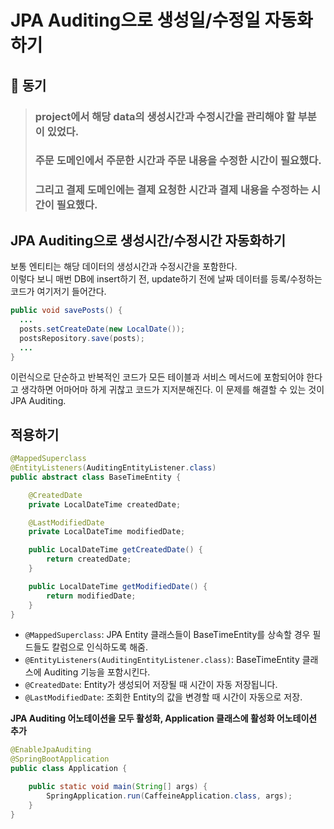 # JPA Auditing으로 생성일/수정일 자동화하기
## 🙉 동기
> ### project에서 해당 data의 생성시간과 수정시간을 관리해야 할 부분이 있었다.  
> ### 주문 도메인에서 주문한 시간과 주문 내용을 수정한 시간이 필요했다.  
> ### 그리고 결제 도메인에는 결제 요청한 시간과 결제 내용을 수정하는 시간이 필요했다.

## JPA Auditing으로 생성시간/수정시간 자동화하기
보통 엔티티는 해당 데이터의 생성시간과 수정시간을 포함한다.  
이렇다 보니 매번 DB에 insert하기 전, update하기 전에 날짜 데이터를 등록/수정하는 코드가 여기저기 들어간다.
```java
public void savePosts() {
  ...
  posts.setCreateDate(new LocalDate());
  postsRepository.save(posts);
  ...
}
```
이런식으로 단순하고 반복적인 코드가 모든 테이블과 서비스 메서드에 포함되어야 한다고 생각하면 어마어마 하게 귀찮고 코드가 지저분해진다. 이 문제를 해결할 수 있는 것이 JPA Auditing.

## 적용하기
```java
@MappedSuperclass
@EntityListeners(AuditingEntityListener.class)
public abstract class BaseTimeEntity {

    @CreatedDate
    private LocalDateTime createdDate;

    @LastModifiedDate
    private LocalDateTime modifiedDate;

    public LocalDateTime getCreatedDate() {
        return createdDate;
    }

    public LocalDateTime getModifiedDate() {
        return modifiedDate;
    }
}
```
* ```@MappedSuperclass```: JPA Entity 클래스들이 BaseTimeEntity를 상속할 경우 필드들도 칼럼으로 인식하도록 해줌.
* ```@EntityListeners(AuditingEntityListener.class)```: BaseTimeEntity 클래스에 Auditing 기능을 포함시킨다.
* ```@CreatedDate```: Entity가 생성되어 저장될 때 시간이 자동 저장됩니다.
* ```@LastModifiedDate```: 조회한 Entity의 값을 변경할 때 시간이 자동으로 저장.

**JPA Auditing 어노테이션을 모두 활성화, Application 클래스에 활성화 어노테이션 추가**
```java
@EnableJpaAuditing
@SpringBootApplication
public class Application {

    public static void main(String[] args) {
        SpringApplication.run(CaffeineApplication.class, args);
    }
}
```